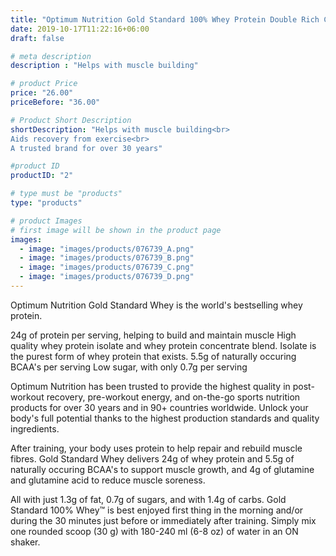 ```yaml
---
title: "Optimum Nutrition Gold Standard 100% Whey Protein Double Rich Chocolate 899g"
date: 2019-10-17T11:22:16+06:00
draft: false

# meta description
description : "Helps with muscle building"

# product Price
price: "26.00"
priceBefore: "36.00"

# Product Short Description
shortDescription: "Helps with muscle building<br>
Aids recovery from exercise<br>
A trusted brand for over 30 years"

#product ID
productID: "2"

# type must be "products"
type: "products"

# product Images
# first image will be shown in the product page
images:
  - image: "images/products/076739_A.png"
  - image: "images/products/076739_B.png"
  - image: "images/products/076739_C.png"
  - image: "images/products/076739_D.png"
---
```


Optimum Nutrition Gold Standard Whey is the world's bestselling whey protein.


24g of protein per serving, helping to build and maintain muscle
High quality whey protein isolate and whey protein concentrate blend. Isolate is the purest form of whey protein that exists.
5.5g of naturally occuring BCAA's per serving
Low sugar, with only 0.7g per serving

Optimum Nutrition has been trusted to provide the highest quality in post-workout recovery, pre-workout energy, and on-the-go sports nutrition products for over 30 years and in 90+ countries worldwide. Unlock your body's full potential thanks to the highest production standards and quality ingredients.


After training, your body uses protein to help repair and rebuild muscle fibres. Gold Standard Whey delivers 24g of whey protein and 5.5g of naturally occuring BCAA's to support muscle growth, and 4g of glutamine and glutamine acid to reduce muscle soreness.


All with just 1.3g of fat, 0.7g of sugars, and with 1.4g of carbs. Gold Standard 100% Whey™ is best enjoyed first thing in the morning and/or during the 30 minutes just before or immediately after training. Simply mix one rounded scoop (30 g) with 180-240 ml (6-8 oz) of water in an ON shaker.
